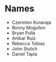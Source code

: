 # Names
* Czerinton Kunaraja
* Bonny Mogollon
* Bryan Pulla
* Ambar Ruiz
* Rebecca Tobias
* John Stulich
* Daniel Tapia


